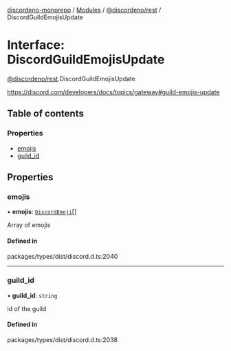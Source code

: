 [discordeno-monorepo](../README.md) / [Modules](../modules.md) / [@discordeno/rest](../modules/discordeno_rest.md) / DiscordGuildEmojisUpdate

# Interface: DiscordGuildEmojisUpdate

[@discordeno/rest](../modules/discordeno_rest.md).DiscordGuildEmojisUpdate

https://discord.com/developers/docs/topics/gateway#guild-emojis-update

## Table of contents

### Properties

- [emojis](discordeno_rest.DiscordGuildEmojisUpdate.md#emojis)
- [guild_id](discordeno_rest.DiscordGuildEmojisUpdate.md#guild_id)

## Properties

### emojis

• **emojis**: [`DiscordEmoji`](discordeno_rest.DiscordEmoji.md)[]

Array of emojis

#### Defined in

packages/types/dist/discord.d.ts:2040

---

### guild_id

• **guild_id**: `string`

id of the guild

#### Defined in

packages/types/dist/discord.d.ts:2038
